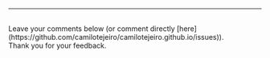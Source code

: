 <br>
<hr>
<br>
Leave your comments below (or comment directly [here](https://github.com/camilotejeiro/camilotejeiro.github.io/issues)).<br>  
Thank you for your feedback.

<script src="https://utteranc.es/client.js"
        repo="camilotejeiro/camilotejeiro.github.io"
        issue-term="title"
        theme="github-light"
        crossorigin="anonymous"
        async>
</script>
